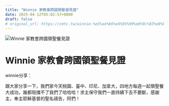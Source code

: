 ```yaml
---
title: "Winnie 家教會跨國領聖餐見證"
date: 2025-04-12T05:02:57+0800
draft: false
# original_url: https://cmtc.tw/winnie-%e5%ae%b6%e6%95%99%e6%9c%83%e8%b7%a8%e5%9c%8b%e9%a0%98%e8%81%96%e9%a4%90%e8%a6%8b%e8%ad%89
---
```


![Winnie 家教會跨國領聖餐見證](/images/1CIvlP4tqxfiJXy.jpg "Winnie 家教會跨國領聖餐見證")

# Winnie 家教會跨國領聖餐見證

winnie分享：

跟大家分享一下，我們家今天桃園、臺中、印尼、加拿大，四地方每週一起領聖餐大成功，誰都阻擋不了我們了哈哈哈！求主保守我們一直持續下去不要斷，感謝主，奉主耶穌基督的聖名禱告，阿們！